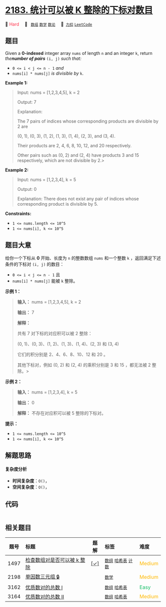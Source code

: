# [2183. 统计可以被 K 整除的下标对数目](https://2xiao.github.io/leetcode-js/problem/2183.html)

🔴 <font color=#ff334b>Hard</font>&emsp; 🔖&ensp; [`数组`](/tag/array.md) [`数学`](/tag/math.md) [`数论`](/tag/number-theory.md)&emsp; 🔗&ensp;[`力扣`](https://leetcode.cn/problems/count-array-pairs-divisible-by-k) [`LeetCode`](https://leetcode.com/problems/count-array-pairs-divisible-by-k)

## 题目

Given a **0-indexed** integer array `nums` of length `n` and an integer `k`,
return _the**number of pairs**_ `(i, j)` _such that:_

  * `0 <= i < j <= n - 1` _and_
  * `nums[i] * nums[j]` _is divisible by_ `k`.



**Example 1:**

> Input: nums = [1,2,3,4,5], k = 2
> 
> Output: 7
> 
> Explanation: 
> 
> The 7 pairs of indices whose corresponding products are divisible by 2 are
> 
> (0, 1), (0, 3), (1, 2), (1, 3), (1, 4), (2, 3), and (3, 4).
> 
> Their products are 2, 4, 6, 8, 10, 12, and 20 respectively.
> 
> Other pairs such as (0, 2) and (2, 4) have products 3 and 15 respectively, which are not divisible by 2.> 
> 

**Example 2:**

> Input: nums = [1,2,3,4], k = 5
> 
> Output: 0
> 
> Explanation: There does not exist any pair of indices whose corresponding product is divisible by 5.

**Constraints:**

  * `1 <= nums.length <= 10^5`
  * `1 <= nums[i], k <= 10^5`


## 题目大意

给你一个下标从 **0** 开始、长度为 `n` 的整数数组 `nums` 和一个整数 `k` ，返回满足下述条件的下标对 `(i, j)` 的数目：

  * `0 <= i < j <= n - 1` 且
  * `nums[i] * nums[j]` 能被 `k` 整除。



**示例 1：**

> 
> 
> 
> 
> 
> **输入：** nums = [1,2,3,4,5], k = 2
> 
> **输出：** 7
> 
> **解释：**
> 
> 共有 7 对下标的对应积可以被 2 整除：
> 
> (0, 1)、(0, 3)、(1, 2)、(1, 3)、(1, 4)、(2, 3) 和 (3, 4)
> 
> 它们的积分别是 2、4、6、8、10、12 和 20 。
> 
> 其他下标对，例如 (0, 2) 和 (2, 4) 的乘积分别是 3 和 15 ，都无法被 2 整除。> 
> 
> 
> 

**示例 2：**

> 
> 
> 
> 
> 
> **输入：** nums = [1,2,3,4], k = 5
> 
> **输出：** 0
> 
> **解释：** 不存在对应积可以被 5 整除的下标对。
> 
> 



**提示：**

  * `1 <= nums.length <= 10^5`
  * `1 <= nums[i], k <= 10^5`


## 解题思路

#### 复杂度分析

- **时间复杂度**：`O()`，
- **空间复杂度**：`O()`，

## 代码

```javascript

```

## 相关题目

<!-- prettier-ignore -->
| 题号 | 标题 | 题解 | 标签 | 难度 |
| :------: | :------ | :------: | :------ | :------ |
| 1497 | [检查数组对是否可以被 k 整除](https://leetcode.com/problems/check-if-array-pairs-are-divisible-by-k) | [[✓]](/problem/1497.md) |  [`数组`](/tag/array.md) [`哈希表`](/tag/hash-table.md) [`计数`](/tag/counting.md) | <font color=#ffb800>Medium</font> |
| 2198 | [单因数三元组 🔒](https://leetcode.com/problems/number-of-single-divisor-triplets) |  |  [`数学`](/tag/math.md) | <font color=#ffb800>Medium</font> |
| 3162 | [优质数对的总数 I](https://leetcode.com/problems/find-the-number-of-good-pairs-i) |  |  [`数组`](/tag/array.md) [`哈希表`](/tag/hash-table.md) | <font color=#15bd66>Easy</font> |
| 3164 | [优质数对的总数 II](https://leetcode.com/problems/find-the-number-of-good-pairs-ii) |  |  [`数组`](/tag/array.md) [`哈希表`](/tag/hash-table.md) | <font color=#ffb800>Medium</font> |